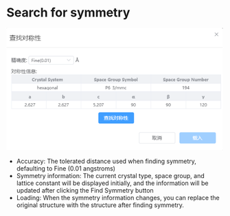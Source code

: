 # Search for symmetry

![qstudio_manual_settings_symmtry_findsymmetry](nested/qstudio_manual_settings_symmtry_findsymmetry.png)

- Accuracy: The tolerated distance used when finding symmetry, defaulting to Fine (0.01 angstroms)
- Symmetry information: The current crystal type, space group, and lattice constant will be displayed initially, and the information will be updated after clicking the Find Symmetry button
- Loading: When the symmetry information changes, you can replace the original structure with the structure after finding symmetry.